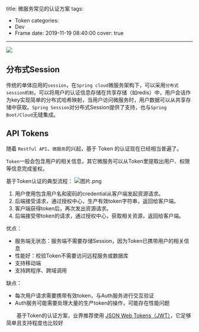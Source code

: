 title: 微服务常见的认证方案
tags:
  - Token
categories:
  - Dev
  - Frame
date: 2019-11-19 08:40:00
cover: true

---

![](https://cdn.jsdelivr.net/gh/coder-lida/CDN/img/weifuwu.jepg)
<!-- more -->

## 分布式Session

传统的单体应用的`session`，在`Spring cloud`微服务架构下，可以采用`分布式session机制`，可以将用户的认证信息存储在共享存储（如redis）中，用户会话作为key实现简单的分布式哈希映射，当用户访问微服务时，用户数据可以从共享存储中获取。`Spring Session`对分布式Session提供了支持，也与`Spring Boot/Cloud`无缝集成。


## API Tokens

随着 `Restful API`、`微服务`的兴起，基于 Token 的认证现在已经相当普遍了。

`Token`一般会包含用户的相关信息，其它微服务可以从Token里提取出用户、权限等信息完成鉴权。

基于Token认证的典型流程：
![图片.png](https://upload-images.jianshu.io/upload_images/12553249-134554ce479b7226.png?imageMogr2/auto-orient/strip%7CimageView2/2/w/1240)

1.  用户使用包含用户名和密码的credential从客户端发起资源请求。
2.  后端接受请求，通过授权中心，生产有效token字符串，返回给客户端。
3.  客户端获得token后，再次发出资源请求。
4.  后端接受带token的请求，通过授权中心，获取相关资源，返回给客户端。

优点：

*   服务端无状态：服务端不需要存储Session，因为Token已携带用户的相关信息
*   性能好：校验Token不需要访问远程服务或数据库
*   支持移动端
*   支持跨程序、跨域调用

缺点：

*   每次用户请求需要携带有效token，与Auth服务进行交互验证
*   Auth服务可能需要处理大量的生产token的操作，可能存在性能问题

　　基于Token的认证方案，业界推荐使用 [JSON Web Tokens（JWT）](https://jwt.io/)，它足够简单且支持程度也比较好
